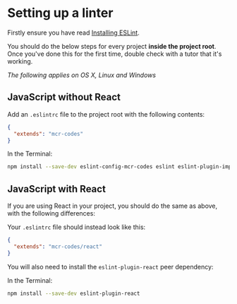 # Setting up a linter

Firstly ensure you have read [Installing ESLint](../getting-setup/installing-eslint.md).

You should do the below steps for every project **inside the project root**. Once you've done this for the first time, double check with a tutor that it's working.

*The following applies on OS X, Linux and Windows*

## JavaScript without React

Add an `.eslintrc` file to the project root with the following contents:

```json
{
  "extends": "mcr-codes"
}
```

In the Terminal:

```bash
npm install --save-dev eslint-config-mcr-codes eslint eslint-plugin-import babel-eslint eslint-plugin-babel
```

## JavaScript with React

If you are using React in your project, you should do the same as above, with the following differences:

Your `.eslintrc` file should instead look like this:

```json
{
  "extends": "mcr-codes/react"
}
```

You will also need to install the `eslint-plugin-react` peer dependency:


In the Terminal:

```bash
npm install --save-dev eslint-plugin-react
```
